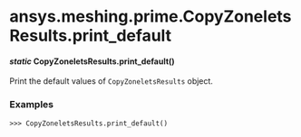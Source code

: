 # ansys.meshing.prime.CopyZoneletsResults.print_default

<a id="ansys.meshing.prime.CopyZoneletsResults.print_default"></a>

#### *static* CopyZoneletsResults.print_default()

Print the default values of `CopyZoneletsResults` object.

### Examples

```pycon
>>> CopyZoneletsResults.print_default()
```

<!-- !! processed by numpydoc !! -->

